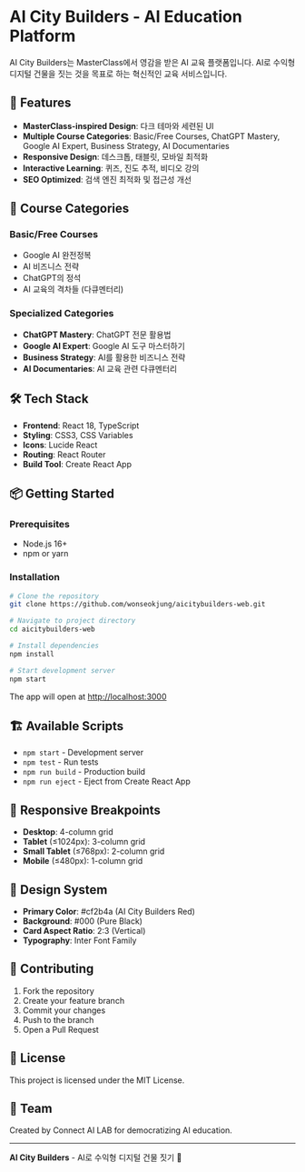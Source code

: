 # AI City Builders - AI Education Platform

AI City Builders는 MasterClass에서 영감을 받은 AI 교육 플랫폼입니다. AI로 수익형 디지털 건물을 짓는 것을 목표로 하는 혁신적인 교육 서비스입니다.

## 🚀 Features

- **MasterClass-inspired Design**: 다크 테마와 세련된 UI
- **Multiple Course Categories**: Basic/Free Courses, ChatGPT Mastery, Google AI Expert, Business Strategy, AI Documentaries
- **Responsive Design**: 데스크톱, 태블릿, 모바일 최적화
- **Interactive Learning**: 퀴즈, 진도 추적, 비디오 강의
- **SEO Optimized**: 검색 엔진 최적화 및 접근성 개선

## 🎯 Course Categories

### Basic/Free Courses
- Google AI 완전정복
- AI 비즈니스 전략
- ChatGPT의 정석
- AI 교육의 격차들 (다큐멘터리)

### Specialized Categories
- **ChatGPT Mastery**: ChatGPT 전문 활용법
- **Google AI Expert**: Google AI 도구 마스터하기
- **Business Strategy**: AI를 활용한 비즈니스 전략
- **AI Documentaries**: AI 교육 관련 다큐멘터리

## 🛠 Tech Stack

- **Frontend**: React 18, TypeScript
- **Styling**: CSS3, CSS Variables
- **Icons**: Lucide React
- **Routing**: React Router
- **Build Tool**: Create React App

## 📦 Getting Started

### Prerequisites
- Node.js 16+ 
- npm or yarn

### Installation

```bash
# Clone the repository
git clone https://github.com/wonseokjung/aicitybuilders-web.git

# Navigate to project directory
cd aicitybuilders-web

# Install dependencies
npm install

# Start development server
npm start
```

The app will open at [http://localhost:3000](http://localhost:3000)

## 🏗 Available Scripts

- `npm start` - Development server
- `npm test` - Run tests
- `npm run build` - Production build
- `npm run eject` - Eject from Create React App

## 📱 Responsive Breakpoints

- **Desktop**: 4-column grid
- **Tablet** (≤1024px): 3-column grid
- **Small Tablet** (≤768px): 2-column grid
- **Mobile** (≤480px): 1-column grid

## 🎨 Design System

- **Primary Color**: #cf2b4a (AI City Builders Red)
- **Background**: #000 (Pure Black)
- **Card Aspect Ratio**: 2:3 (Vertical)
- **Typography**: Inter Font Family

## 🤝 Contributing

1. Fork the repository
2. Create your feature branch
3. Commit your changes
4. Push to the branch
5. Open a Pull Request

## 📄 License

This project is licensed under the MIT License.

## 👥 Team

Created by Connect AI LAB for democratizing AI education.

---

**AI City Builders** - AI로 수익형 디지털 건물 짓기 🚀
